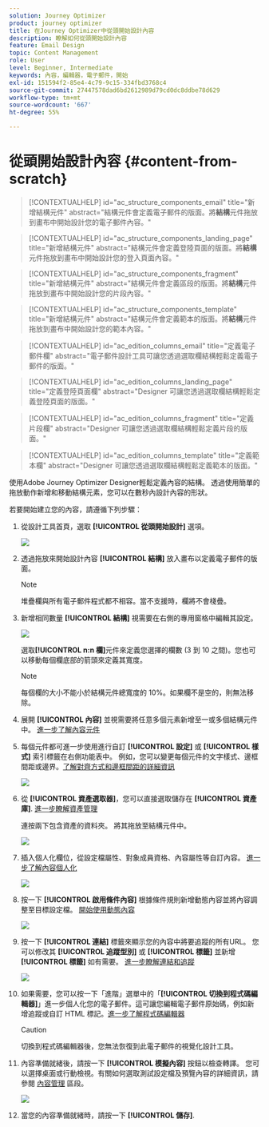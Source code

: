 ```yaml
---
solution: Journey Optimizer
product: journey optimizer
title: 在Journey Optimizer中從頭開始設計內容
description: 瞭解如何從頭開始設計內容
feature: Email Design
topic: Content Management
role: User
level: Beginner, Intermediate
keywords: 內容，編輯器，電子郵件，開始
exl-id: 151594f2-85e4-4c79-9c15-334fbd3768c4
source-git-commit: 27447578dad6bd2612989d79cd0dc8ddbe78d629
workflow-type: tm+mt
source-wordcount: '667'
ht-degree: 55%

---
```


# 從頭開始設計內容 {#content-from-scratch}

>[!CONTEXTUALHELP]
>id="ac_structure_components_email"
>title="新增結構元件"
>abstract="結構元件會定義電子郵件的版面。將&#x200B;**結構**&#x200B;元件拖放到畫布中開始設計您的電子郵件內容。"

>[!CONTEXTUALHELP]
>id="ac_structure_components_landing_page"
>title="新增結構元件"
>abstract="結構元件會定義登陸頁面的版面。將&#x200B;**結構**&#x200B;元件拖放到畫布中開始設計您的登入頁面內容。"

>[!CONTEXTUALHELP]
>id="ac_structure_components_fragment"
>title="新增結構元件"
>abstract="結構元件會定義區段的版面。將&#x200B;**結構**&#x200B;元件拖放到畫布中開始設計您的片段內容。"

>[!CONTEXTUALHELP]
>id="ac_structure_components_template"
>title="新增結構元件"
>abstract="結構元件會定義範本的版面。將&#x200B;**結構**&#x200B;元件拖放到畫布中開始設計您的範本內容。"


>[!CONTEXTUALHELP]
>id="ac_edition_columns_email"
>title="定義電子郵件欄"
>abstract="電子郵件設計工具可讓您透過選取欄結構輕鬆定義電子郵件的版面。"

>[!CONTEXTUALHELP]
>id="ac_edition_columns_landing_page"
>title="定義登陸頁面欄"
>abstract="Designer 可讓您透過選取欄結構輕鬆定義登陸頁面的版面。"

>[!CONTEXTUALHELP]
>id="ac_edition_columns_fragment"
>title="定義片段欄"
>abstract="Designer 可讓您透過選取欄結構輕鬆定義片段的版面。"

>[!CONTEXTUALHELP]
>id="ac_edition_columns_template"
>title="定義範本欄"
>abstract="Designer 可讓您透過選取欄結構輕鬆定義範本的版面。"


使用Adobe Journey Optimizer Designer輕鬆定義內容的結構。 透過使用簡單的拖放動作新增和移動結構元素，您可以在數秒內設計內容的形狀。

若要開始建立您的內容，請遵循下列步驟：

1. 從設計工具首頁，選取 **[!UICONTROL 從頭開始設計]** 選項。

   ![](assets/email_designer.png)

1. 透過拖放來開始設計內容 **[!UICONTROL 結構]** 放入畫布以定義電子郵件的版面。

   >[!NOTE]
   >
   >堆疊欄與所有電子郵件程式都不相容。當不支援時，欄將不會棧疊。

   <!--Once placed in the email, you cannot move nor remove your components unless there is already a content component or a fragment placed inside. This is not true in AJO - TBC?-->

1. 新增相同數量 **[!UICONTROL 結構]** 視需要在右側的專用窗格中編輯其設定。

   ![](assets/email_designer_structure_components.png)

   選取&#x200B;**[!UICONTROL n:n 欄]**&#x200B;元件來定義您選擇的欄數 (3 到 10 之間)。您也可以移動每個欄底部的箭頭來定義其寬度。

   >[!NOTE]
   >
   >每個欄的大小不能小於結構元件總寬度的 10%。如果欄不是空的，則無法移除。

1. 展開 **[!UICONTROL 內容]** 並視需要將任意多個元素新增至一或多個結構元件中。 [進一步了解內容元件](content-components.md)

1. 每個元件都可進一步使用進行自訂 **[!UICONTROL 設定]** 或 **[!UICONTROL 樣式]** 索引標籤在右側功能表中。 例如，您可以變更每個元件的文字樣式、邊框間距或邊界。[了解對齊方式和邊框間距的詳細資訊](alignment-and-padding.md)

   ![](assets/email_designer_structure_component.png)

1. 從 **[!UICONTROL 資產選取器]**，您可以直接選取儲存在 **[!UICONTROL 資產庫]**. [進一步瞭解資產管理](../content-management/assets-essentials.md)

   連按兩下包含資產的資料夾。 將其拖放至結構元件中。

   ![](assets/email_designer_asset_picker.png)

1. 插入個人化欄位，從設定檔屬性、對象成員資格、內容屬性等自訂內容。 [進一步了解內容個人化](../personalization/personalize.md)

   ![](assets/email_designer_personalization.png)

1. 按一下 **[!UICONTROL 啟用條件內容]** 根據條件規則新增動態內容並將內容調整至目標設定檔。 [開始使用動態內容](../personalization/get-started-dynamic-content.md)

   ![](assets/email_designer_dynamic-content.png)

1. 按一下 **[!UICONTROL 連結]** 標籤來顯示您的內容中將要追蹤的所有URL。 您可以修改其 **[!UICONTROL 追蹤型別]** 或 **[!UICONTROL 標籤]** 並新增 **[!UICONTROL 標籤]** 如有需要。 [進一步瞭解連結和追蹤](message-tracking.md)

   ![](assets/email_designer_links.png)

1. 如果需要，您可以按一下「進階」選單中的「**[!UICONTROL 切換到程式碼編輯器]**」進一步個人化您的電子郵件。這可讓您編輯電子郵件原始碼，例如新增追蹤或自訂 HTML 標記。[進一步了解程式碼編輯器](code-content.md)

   >[!CAUTION]
   >
   >切換到程式碼編輯器後，您無法恢復到此電子郵件的視覺化設計工具。

1. 內容準備就緒後，請按一下 **[!UICONTROL 模擬內容]** 按鈕以檢查轉譯。 您可以選擇桌面或行動檢視。有關如何選取測試設定檔及預覽內容的詳細資訊，請參閱 [內容管理](../content-management/preview-test.md) 區段。

   ![](assets/email_designer_simulate_content.png)

1. 當您的內容準備就緒時，請按一下 **[!UICONTROL 儲存]**.
